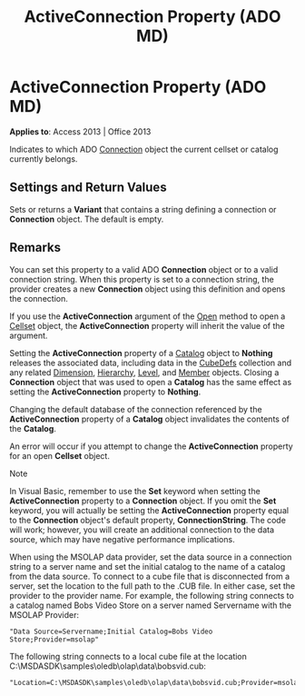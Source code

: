 ﻿---
title: ActiveConnection Property (ADO MD)
TOCTitle: ActiveConnection Property (ADO MD)
ms:assetid: d09f0f91-5e1d-01ed-4d83-eaf58ff718a2
ms:mtpsurl: https://msdn.microsoft.com/library/JJ250043(v=office.15)
ms:contentKeyID: 48547845
ms.date: 09/18/2015
mtps_version: v=office.15
---

# ActiveConnection Property (ADO MD)


**Applies to**: Access 2013 | Office 2013

Indicates to which ADO [Connection](connection-object-ado.md) object the current cellset or catalog currently belongs.

## Settings and Return Values

Sets or returns a **Variant** that contains a string defining a connection or **Connection** object. The default is empty.

## Remarks

You can set this property to a valid ADO **Connection** object or to a valid connection string. When this property is set to a connection string, the provider creates a new **Connection** object using this definition and opens the connection.

If you use the **ActiveConnection** argument of the [Open](open-method-ado-md.md) method to open a [Cellset](cellset-object-ado-md.md) object, the **ActiveConnection** property will inherit the value of the argument.

Setting the **ActiveConnection** property of a [Catalog](catalog-object-ado-md.md) object to **Nothing** releases the associated data, including data in the [CubeDefs](cubedefs-collection-ado-md.md) collection and any related [Dimension](dimension-object-ado-md.md), [Hierarchy](hierarchy-object-ado-md.md), [Level](level-object-ado-md.md), and [Member](member-object-ado-md.md) objects. Closing a **Connection** object that was used to open a **Catalog** has the same effect as setting the **ActiveConnection** property to **Nothing**.

Changing the default database of the connection referenced by the **ActiveConnection** property of a **Catalog** object invalidates the contents of the **Catalog**.

An error will occur if you attempt to change the **ActiveConnection** property for an open **Cellset** object.


> [!NOTE]
> <P>In Visual Basic, remember to use the <STRONG>Set</STRONG> keyword when setting the <STRONG>ActiveConnection</STRONG> property to a <STRONG>Connection</STRONG> object. If you omit the <STRONG>Set</STRONG> keyword, you will actually be setting the <STRONG>ActiveConnection</STRONG> property equal to the <STRONG>Connection</STRONG> object's default property, <STRONG>ConnectionString</STRONG>. The code will work; however, you will create an additional connection to the data source, which may have negative performance implications.</P>



When using the MSOLAP data provider, set the data source in a connection string to a server name and set the initial catalog to the name of a catalog from the data source. To connect to a cube file that is disconnected from a server, set the location to the full path to the .CUB file. In either case, set the provider to the provider name. For example, the following string connects to a catalog named Bobs Video Store on a server named Servername with the MSOLAP Provider:

    "Data Source=Servername;Initial Catalog=Bobs Video Store;Provider=msolap"

The following string connects to a local cube file at the location C:\\MSDASDK\\samples\\oledb\\olap\\data\\bobsvid.cub:

    "Location=C:\MSDASDK\samples\oledb\olap\data\bobsvid.cub;Provider=msolap"

